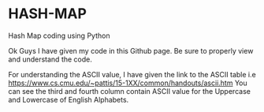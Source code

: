 # HASH-MAP
Hash Map coding using Python

Ok Guys I have given my code in this Github page.
Be sure to properly view and understand the code.

For understanding the ASCII value, I have given the link to the ASCII table i.e https://www.cs.cmu.edu/~pattis/15-1XX/common/handouts/ascii.htm You can see the third and fourth column contain ASCII value for the Uppercase and Lowercase of English Alphabets. 
